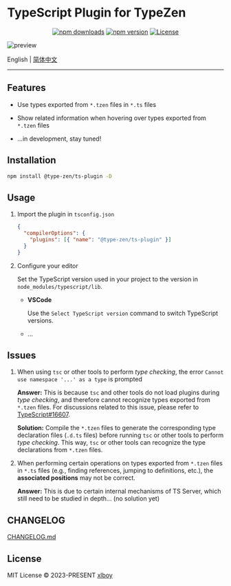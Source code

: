 # TypeScript Plugin for TypeZen


<p align="center">
  <a href="https://npmjs.com/package/@type-zen/ts-plugin"><img src="https://img.shields.io/npm/v/@type-zen/ts-plugin.svg?style=flat-square" alt="npm downloads"></a>
  <a href="https://npmjs.com/package/@type-zen/ts-plugin"><img src="https://img.shields.io/npm/dt/@type-zen/ts-plugin.svg?style=flat-square" alt="npm version"></a>
  <a href="https://www.npmjs.com/package/@type-zen/ts-plugin"><img src="https://img.shields.io/npm/l/@type-zen/ts-plugin.svg?style=flat-square" alt="License"></a>
</p>


![preview](https://user-images.githubusercontent.com/63690944/229493017-9a114a1c-357d-4db7-9b96-51715a3228b0.png)

English | [简体中文](./README.zh.md)

--- 
## Features

- Use types exported from `*.tzen` files in `*.ts` files

- Show related information when hovering over types exported from `*.tzen` files

- ...in development, stay tuned!

## Installation

```bash
npm install @type-zen/ts-plugin -D
```

## Usage

1. Import the plugin in `tsconfig.json`

    ```json
    {
      "compilerOptions": {
        "plugins": [{ "name": "@type-zen/ts-plugin" }]
      }
    }
    ```

2. Configure your editor

    Set the TypeScript version used in your project to the version in `node_modules/typescript/lib`.
    
    - **VSCode**

        Use the `Select TypeScript version` command to switch TypeScript versions.
    
    - ...
  
## Issues

1. When using `tsc` or other tools to perform *type checking*, the error `Cannot use namespace '...' as a type` is prompted

    **Answer:** This is because `tsc` and other tools do not load plugins during *type checking*, and therefore cannot recognize types exported from `*.tzen` files. For discussions related to this issue, please refer to [TypeScript#16607](https://github.com/microsoft/TypeScript/issues/16607).

    **Solution:** Compile the `*.tzen` files to generate the corresponding type declaration files (`.d.ts` files) before running `tsc` or other tools to perform *type checking*. This way, `tsc` or other tools can recognize the type declarations from `*.tzen` files.

2. When performing certain operations on types exported from `*.tzen` files in `*.ts` files (e.g., finding references, jumping to definitions, etc.), the **associated positions** may not be correct.

    **Answer:** This is due to certain internal mechanisms of TS Server, which still need to be studied in depth... (no solution yet)

## CHANGELOG

[CHANGELOG.md](https://github.com/xlboy/type-zen/blob/master/packages/ts-plugin/CHANGELOG.md)

## License

MIT License © 2023-PRESENT  [xlboy](https://github.com/xlboy)
